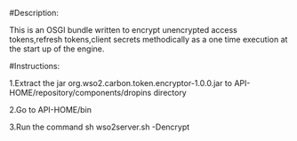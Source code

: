 
#Description:

This is an OSGI bundle written to encrypt unencrypted access tokens,refresh tokens,client secrets methodically as a one time execution at the start up of the engine.

#Instructions:

1.Extract the jar org.wso2.carbon.token.encryptor-1.0.0.jar to API-HOME/repository/components/dropins directory


2.Go to API-HOME/bin


3.Run the command sh wso2server.sh -Dencrypt



